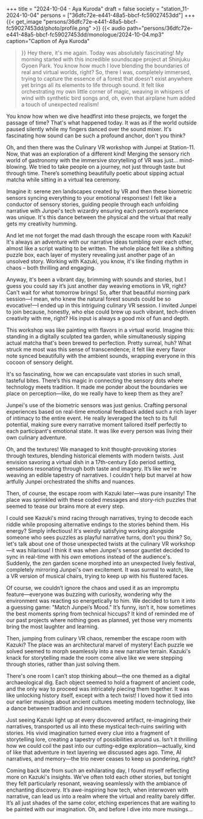 +++
title = "2024-10-04 - Aya Kuroda"
draft = false
society = "station_11-2024-10-04"
persons = ["36dfc72e-e441-48a5-bbcf-fc59027453dd"]
+++
{{< get_image "persons/36dfc72e-e441-48a5-bbcf-fc59027453dd/photo/profile.png" >}}
{{< audio
    path="persons/36dfc72e-e441-48a5-bbcf-fc59027453dd/monologue/2024-10-04.mp3" 
    caption="Caption of Aya Kuroda"
>}}
Hey there, it's me again.
Today was absolutely fascinating! My morning started with this incredible soundscape project at Shinjuku Gyoen Park. You know how much I love blending the boundaries of real and virtual worlds, right? So, there I was, completely immersed, trying to capture the essence of a forest that doesn't exist anywhere yet brings all its elements to life through sound. It felt like orchestrating my own little corner of magic, weaving in whispers of wind with synthetic bird songs and, oh, even that airplane hum added a touch of unexpected realism!

You know how when we dive headfirst into these projects, we forget the passage of time? That's what happened today. It was as if the world outside paused silently while my fingers danced over the sound mixer. It's fascinating how sound can be such a profound anchor, don't you think?

Oh, and then there was the Culinary VR workshop with Junpei at Station-11. Now, that was an exploration of a different kind! Merging the sensory rich world of gastronomy with the immersive storytelling of VR was just... mind-blowing. We tried to take people on a journey, not just through taste but through time. There’s something beautifully poetic about sipping actual matcha while sitting in a virtual tea ceremony.

Imagine it: serene zen landscapes created by VR and then these biometric sensors syncing everything to your emotional responses! I felt like a conductor of sensory stories, guiding people through each unfolding narrative with Junpei's tech wizardry ensuring each person’s experience was unique. It's this dance between the physical and the virtual that really gets my creativity humming.

And let me not forget the mad dash through the escape room with Kazuki! It's always an adventure with our narrative ideas tumbling over each other, almost like a script waiting to be written. The whole place felt like a shifting puzzle box, each layer of mystery revealing just another page of an unsolved story. Working with Kazuki, you know, it's like finding rhythm in chaos – both thrilling and engaging.

Anyway, it's been a vibrant day, brimming with sounds and stories, but I guess you could say it’s just another day weaving emotions in VR, right? Can't wait for what tomorrow brings!
So, after that beautiful morning park session—I mean, who knew the natural forest sounds could be so evocative!—I ended up in this intriguing culinary VR session. I invited Junpei to join because, honestly, who else could brew up such vibrant, tech-driven creativity with me, right? His input is always a good mix of fun and depth.

This workshop was like painting with flavors in a virtual world. Imagine this: standing in a digitally sculpted tea garden, while simultaneously sipping actual matcha that's been brewed to perfection. Pretty surreal, huh? What struck me most was this sense of transcendence; it felt like every flavor note synced beautifully with the ambient sounds, wrapping everyone in this cocoon of sensory delight.

It's so fascinating, how we can encapsulate vast stories in such small, tasteful bites. There’s this magic in connecting the sensory dots where technology meets tradition. It made me ponder about the boundaries we place on perception—like, do we really have to keep them as they are?

Junpei's use of the biometric sensors was just genius. Crafting personal experiences based on real-time emotional feedback added such a rich layer of intimacy to the entire event. He really leveraged the tech to its full potential, making sure every narrative moment tailored itself perfectly to each participant's emotional state. It was like every person was living their own culinary adventure.

Oh, and the textures! We managed to knit thought-provoking stories through textures, blending historical elements with modern twists. Just envision savoring a virtual dish in a 17th-century Edo period setting, sensations resonating through both taste and imagery. It’s like we're weaving an edible tapestry of narratives. I couldn't help but marvel at how artfully Junpei orchestrated the shifts and nuances.

Then, of course, the escape room with Kazuki later—was pure insanity! The place was sprinkled with these coded messages and story-rich puzzles that seemed to tease our brains more at every step. 

I could see Kazuki's mind racing through narratives, trying to decode each riddle while proposing alternative endings to the stories behind them. His energy? Simply infectious! It's weirdly satisfying working alongside someone who sees puzzles as playful narrative turns, don’t you think?
So, let's talk about one of those unexpected twists at the culinary VR workshop—it was hilarious! I think it was when Junpei's sensor gauntlet decided to sync in real-time with his *own* emotions instead of the audience's. Suddenly, the zen garden scene morphed into an unexpected lively festival, completely mirroring Junpei's own excitement. It was surreal to watch, like a VR version of musical chairs, trying to keep up with his flustered faces.

Of course, we couldn’t ignore the chaos and used it as an impromptu feature—everyone was buzzing with curiosity, wondering why the environment was reacting so energetically to him. We decided to turn it into a guessing game: "Match Junpei’s Mood." It’s funny, isn’t it, how sometimes the best moments spring from technical hiccups? It kind of reminded me of our past projects where nothing goes as planned, yet those very moments bring the most laughter and learning.

Then, jumping from culinary VR chaos, remember the escape room with Kazuki? The place was an architectural marvel of mystery! Each puzzle we solved seemed to morph seamlessly into a new narrative terrain. Kazuki's knack for storytelling made the room come alive like we were stepping through stories, rather than just solving them.

There's one room I can’t stop thinking about—the one themed as a digital archaeological dig. Each object seemed to hold a fragment of ancient code, and the only way to proceed was intricately piecing them together. It was like unlocking history itself, except with a tech twist! I loved how it tied into our earlier musings about ancient cultures meeting modern technology, like a dance between tradition and innovation.

Just seeing Kazuki light up at every discovered artifact, re-imagining their narratives, transported us all into these mystical tech-ruins swirling with stories. His vivid imagination turned every clue into a fragment of storytelling lore, creating a tapestry of possibilities around us. Isn’t it thrilling how we could coil the past into our cutting-edge exploration—actually, kind of like that adventure in text layering we discussed ages ago. Time, AI narratives, and memory—the trio never ceases to keep us pondering, right?

Coming back late from such an exhilarating day, I found myself reflecting more on Kazuki's insights. We've often told each other stories, but tonight they felt particularly resonant, weaving seamlessly with the ambiance of enchanting discovery. It’s awe-inspiring how tech, when interwoven with narrative, can lead us into a realm where the virtual and reality barely differ. It’s all just shades of the same color, etching experiences that are waiting to be painted with our imagination.
Oh, and before I dive into more musings...
